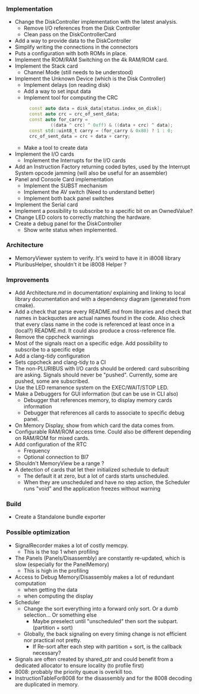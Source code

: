### Implementation

* Change the DiskController implementation with the latest analysis.
  * Remove I/O references from the Disk Controller
  * Clean pass on the DiskControllerCard
* Add a way to provide data to the DiskController
* Simplify writing the connections in the connectors
* Puts a configuration with both ROMs in place.
* Implement the ROM/RAM Switching on the 4k RAM/ROM card. 
* Implement the Stack card
    * Channel Mode (still needs to be understood)
* Implement the Unknown Device (which is the Disk Controller)
    * Implement delays (on reading disk)
    * Add a way to set input data
    * Implement tool for computing the CRC
      ```c++
        const auto data = disk_data[status.index_on_disk];
        const auto crc = crc_of_sent_data;
        const auto for_carry =
                ((data ^ crc) ^ 0xff) & ((data + crc) ^ data);
        const std::uint8_t carry = (for_carry & 0x80) ? 1 : 0;
        crc_of_sent_data = crc + data + carry;
      ```
    * Make a tool to create data
* Implement the I/O cards
    * Implement the Interrupts for the I/O cards
* Add an Instruction Factory returning coded bytes, used by the Interrupt System opcode jamming (will also be useful for
  an assembler)
* Panel and Console Card implementation
    * Implement the SUBST mechanism
    * Implement the AV switch (Need to understand better)
    * Implement both back panel switches
* Implement the Serial card
* Implement a possibility to subscribe to a specific bit on an OwnedValue?
* Change LED colors to correctly matching the hardware.
* Create a debug panel for the DiskController
  * Show write status when implemented.

### Architecture

* MemoryViewer system to verify. It's weird to have it in i8008 library
* PluribusHelper, shouldn't it be i8008 Helper ?

### Improvements

* Add Architecture.md in documentation/ explaining and linking to local library documentation
  and with a dependency diagram (generated from cmake).
* Add a check that parse every README.md from libraries and check that names in backquotes
  are actual names found in the code. Also check that every class name in the code is
  referenced at least once in a (local?) README.md. It could also produce a cross-reference file.
* Remove the cppcheck warnings
* Most of the signals react on a specific edge. Add possibility to subscribe to a specific edge
* Add a clang-tidy configuration
* Sets cppcheck and clang-tidy to a CI
* The non-PLURIBUS with I/O cards should be ordered: card subscribing are asking.
  Signals should never be "pushed". Currently, some are pushed, some are subscribed.
* Use the LED remanence system on the EXEC/WAIT/STOP LED.
* Make a Debuggers for GUI information (but can be use in CLI also)
    * Debugger that references memory, to display memory cards information
    * Debugger that references all cards to associate to specific debug panel.
* On Memory Display, show from which card the data comes from.
* Configurable RAM/ROM access time. Could also be different depending on RAM/ROM for mixed cards.
* Add configuration of the RTC
    * Frequency
    * Optional connection to BI7
* Shouldn't MemoryView be a range ?
* A detection of cards that let their initialized schedule to default
  * The default it at zero, but a lot of cards starts unscheduled.
  * When they are unscheduled and have no step action, the Scheduler runs "void" and
    the application freezes without warning

### Build

* Create a Standalone bundle exporter

### Possible optimization

* SignalRecorder makes a lot of costly memcpy.
    * This is the top 1 when profiling
* The Panels (Panels/Disassembly) are constantly re-updated, which is slow (especially for the PanelMemory)
    * This is high in the profiling
* Access to Debug Memory/Disassembly makes a lot of redundant computation
    * when getting the data
    * when computing the display
* Scheduler
    * Change the sort everything into a forward only sort. Or a dumb selection... Or something else
       * Maybe preselect until "unscheduled" then sort the subpart. (partition + sort)
    * Globally, the back signaling on every timing change is not efficient nor practical not pretty.
      * If Re-sort after each step with partition + sort, is the callback necessary?
* Signals are often created by shared_ptr and could benefit from a dedicated allocator to
  ensure locality (to profile first)
* 8008: probably the priority queue is overkill too.
* InstructionTableFor8008 for the disassembly and for the 8008 decoding are duplicated in memory.
